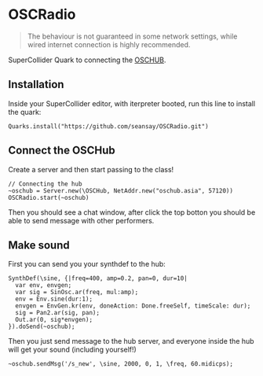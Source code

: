 # OSCRadio
> The behaviour is not guaranteed in some network settings, while wired internet connection is highly recommended.

SuperCollider Quark to connecting the [OSCHUB](http://oschub.asia/).

## Installation

Inside your SuperCollider editor, with iterpreter booted, run this line to install the quark:

```
Quarks.install("https://github.com/seansay/OSCRadio.git")
```

## Connect the OSCHub

Create a server and then start passing to the class!

```
// Connecting the hub
~oschub = Server.new(\OSCHub, NetAddr.new("oschub.asia", 57120))
OSCRadio.start(~oschub)

```

Then you should see a chat window, after click the top botton you should be able to send message with other performers.

## Make sound

First you can send you your synthdef to the hub:

```
SynthDef(\sine, {|freq=400, amp=0.2, pan=0, dur=10|
  var env, envgen;
  var sig = SinOsc.ar(freq, mul:amp);
  env = Env.sine(dur:1);
  envgen = EnvGen.kr(env, doneAction: Done.freeSelf, timeScale: dur);
  sig = Pan2.ar(sig, pan);
  Out.ar(0, sig*envgen);
}).doSend(~oschub);

```

Then you just send message to the hub server, and everyone inside the hub will get your sound (including yourself!)

```
~oschub.sendMsg('/s_new', \sine, 2000, 0, 1, \freq, 60.midicps);
```
